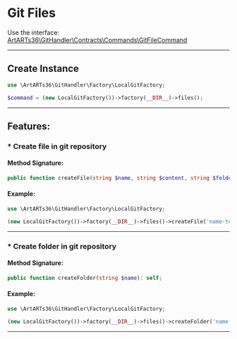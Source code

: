 # Git Files

Use the interface: [ArtARTs36\GitHandler\Contracts\Commands\GitFileCommand](/Users/artem/PhpstormProjects/artarts36/libraries/git/src/Contracts/Commands/GitFileCommand.php)

---

## Create Instance

```php
use \ArtARTs36\GitHandler\Factory\LocalGitFactory;

$command = (new LocalGitFactory())->factory(__DIR__)->files();
```

---

## Features:

### * Create file in git repository

#### Method Signature:

```php
public function createFile(string $name, string $content, string $folder): string;
```

#### Example:

```php
use \ArtARTs36\GitHandler\Factory\LocalGitFactory;

(new LocalGitFactory())->factory(__DIR__)->files()->createFile('name-test', 'content-test', 'folder-test');
```

---
### * Create folder in git repository

#### Method Signature:

```php
public function createFolder(string $name): self;
```

#### Example:

```php
use \ArtARTs36\GitHandler\Factory\LocalGitFactory;

(new LocalGitFactory())->factory(__DIR__)->files()->createFolder('name-test');
```

---
